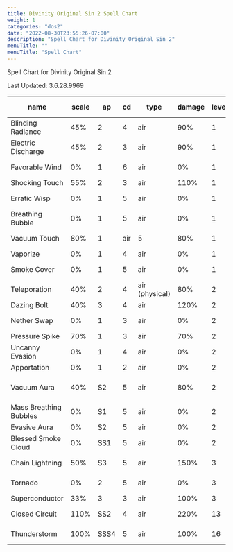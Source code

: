 ```yaml
---
title: Divinity Original Sin 2 Spell Chart
weight: 1
categories: "dos2"
date: "2022-08-30T23:55:26-07:00"
description: "Spell Chart for Divinity Original Sin 2"
menuTitle: ""
menuTitle: "Spell Chart"
---
```


Spell Chart for Divinity Original Sin 2
<!--more-->

Last Updated: 3.6.28.9969

name|scale|ap|cd|type|damage|level|target|range|resist|effect duration
--|--|--|--|--|--|--|--|--|--|--
Blinding Radiance|45%|2|4|air|90%|1|aoe|5|physical|blind 1
Electric Discharge|45%|2|3|air|90%|1|character|13|magic|shocked 2
Favorable Wind|0%|1|6|air|0%|1|aoe|10|none|favorable wind 4
Shocking Touch|55%|2|3|air|110%|1|character|2|magic|shocked 2
Erratic Wisp|0%|1|5|air|0%|1|character|13|none|erratic wisp 2
Breathing Bubble|0%|1|5|air|0%|1|self|0|none|breathing bubble 5
Vacuum Touch|80%|1|air|5|80%|1|character|2|magic|suffocating 1 silenced 1
Vaporize|0%|1|4|air|0%|1|character|13|none|vaporize 0
Smoke Cover|0%|1|5|air|0%|1|self|0|none|smoke cloud 2
Teleporation|40%|2|4|air (physical)|80%|2|character|13|fortify|teleport 0
Dazing Bolt|40%|3|4|air|120%|2|area 3m|15|magic|shocked 1
Nether Swap|0%|1|3|air|0%|2|character|13|none|nether swap 0
Pressure Spike|70%|1|3|air|70%|2|enemy|13|magic|douse fire
Uncanny Evasion|0%|1|4|air|0%|2|character|15|none|evading 1
Apportation|0%|1|2|air|0%|2|area|8|none|aportation 0
Vacuum Aura|40%|S2|5|air|80%|2|area|8|magic|vacuum aura 3 suffocating 1 silenced 1
Mass Breathing Bubbles|0%|S1|5|air|0%|2|area|8|none|breathing bubble 5
Evasive Aura|0%|S2|5|air|0%|2|area|8|none|evasion 1
Blessed Smoke Cloud|0%|SS1|5|air|0%|2|area|13|none|blessed smoke 4m
Chain Lightning|50%|S3|5|air|150%|3|enemy|13|magic|shocked 2 chain 7
Tornado|0%|2|5|air|0%|3|area|13|none|unknown duration
Superconductor|33%|3|3|air|100%|3|area|8|magic|shocked 1
Closed Circuit|110%|SS2|4|air|220%|13|area|4|magic|shocked 2 air immunity 1
Thunderstorm|100%|SSS4|5|air|100%|16|area|17|magic|thunderstorm 2


